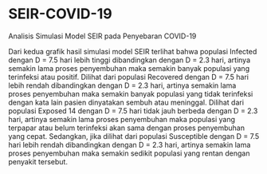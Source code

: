 # SEIR-COVID-19
Analisis Simulasi Model SEIR pada Penyebaran COVID-19

Dari kedua grafik hasil simulasi model SEIR terlihat bahwa populasi Infected dengan D = 7.5 hari lebih tinggi dibandingkan dengan D = 2.3 hari, artinya semakin lama proses penyembuhan maka semakin banyak populasi yang terinfeksi atau positif. Dilihat dari populasi Recovered dengan D = 7.5 hari lebih rendah dibandingkan dengan D = 2.3 hari, artinya semakin lama proses penyembuhan maka semakin banyak populasi yang tidak terinfeksi dengan kata lain pasien dinyatakan sembuh atau meninggal. Dilihat dari populasi Exposed  14 dengan D = 7.5 hari tidak jauh berbeda dengan D = 2.3 hari, artinya semakin lama proses penyembuhan maka populasi yang terpapar atau belum terinfeksi akan sama dengan proses penyembuhan yang cepat. Sedangkan, jika dilihat dari populasi Susceptible dengan D = 7.5 hari lebih rendah dibandingkan dengan D = 2.3 hari, artinya semakin lama proses penyembuhan maka semakin sedikit populasi yang rentan dengan penyakit tersebut.

